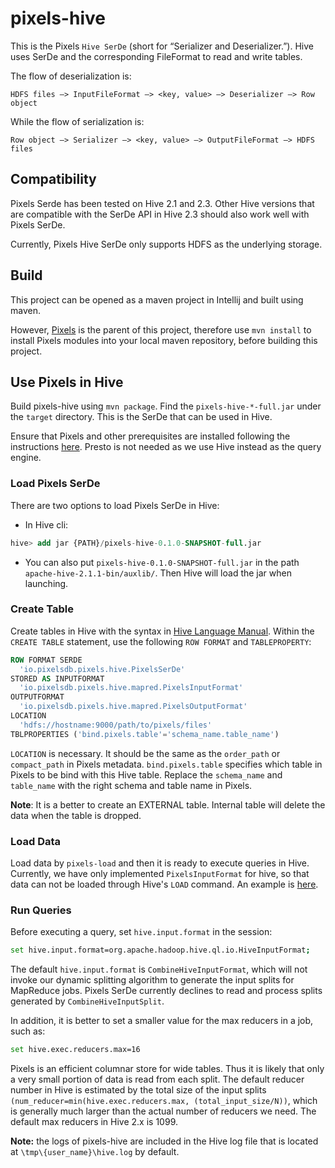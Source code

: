 # pixels-hive
This is the Pixels `Hive SerDe` (short for “Serializer and Deserializer.”).
Hive uses SerDe and the corresponding FileFormat to read and write tables.

The flow of deserialization is:
```
HDFS files –> InputFileFormat –> <key, value> –> Deserializer –> Row object
```
While the flow of serialization is:
```
Row object –> Serializer –> <key, value> –> OutputFileFormat –> HDFS files
```

## Compatibility
Pixels Serde has been tested on Hive 2.1 and 2.3. Other Hive versions that are compatible
with the SerDe API in Hive 2.3 should also work well with Pixels SerDe.

Currently, Pixels Hive SerDe only supports HDFS as the underlying storage.

## Build

This project can be opened as a maven project in Intellij and built using maven.

However, [Pixels](https://github.com/pixelsdb/pixels) is the parent of this project,
therefore use `mvn install` to install Pixels modules into your local maven repository,
before building this project.

## Use Pixels in Hive

Build pixels-hive using `mvn package`. Find the `pixels-hive-*-full.jar` under the `target` directory.
This is the SerDe that can be used in Hive.

Ensure that Pixels and other prerequisites are installed following the instructions
[here](https://github.com/pixelsdb/pixels#installation-in-aws). Presto is not needed as we use Hive
instead as the query engine.

### Load Pixels SerDe
There are two options to load Pixels SerDe in Hive:

* In Hive cli:
```sql
hive> add jar {PATH}/pixels-hive-0.1.0-SNAPSHOT-full.jar
```
* You can also put `pixels-hive-0.1.0-SNAPSHOT-full.jar` in the path `apache-hive-2.1.1-bin/auxlib/`. Then Hive will load the jar when launching.

### Create Table
Create tables in Hive with the syntax in [Hive Language Manual](https://cwiki.apache.org/confluence/display/Hive/LanguageManual+DDL#LanguageManualDDL-Create/Drop/Alter/UseDatabase).
Within the `CREATE TABLE` statement, use the following `ROW FORMAT` and `TABLEPROPERTY`:
```SQL
ROW FORMAT SERDE
  'io.pixelsdb.pixels.hive.PixelsSerDe' 
STORED AS INPUTFORMAT 
  'io.pixelsdb.pixels.hive.mapred.PixelsInputFormat' 
OUTPUTFORMAT 
  'io.pixelsdb.pixels.hive.mapred.PixelsOutputFormat'
LOCATION
  'hdfs://hostname:9000/path/to/pixels/files'
TBLPROPERTIES ('bind.pixels.table'='schema_name.table_name')
```
`LOCATION` is necessary. It should be the same as the `order_path`
or `compact_path` in Pixels metadata. `bind.pixels.table` specifies
which table in Pixels to be bind with this Hive table. Replace the `schema_name`
and `table_name` with the right schema and table name in Pixels.

**Note**: It is a better to create an EXTERNAL table. Internal table will delete the data
when the table is dropped.

### Load Data
Load data by `pixels-load` and then it is ready to execute queries in Hive.
Currently, we have only implemented `PixelsInputFormat` for hive,
so that data can not be loaded through Hive's `LOAD` command.
An example is [here](https://github.com/pixelsdb/pixels#load-data).

### Run Queries
Before executing a query, set `hive.input.format` in the session:
```sh
set hive.input.format=org.apache.hadoop.hive.ql.io.HiveInputFormat;
```
The default `hive.input.format` is `CombineHiveInputFormat`, which
will not invoke our dynamic splitting algorithm to generate the input
splits for MapReduce jobs. Pixels SerDe currently declines to read
and process splits generated by `CombineHiveInputSplit`.

In addition, it is better to set a smaller value for the max
reducers in a job, such as:
```sh
set hive.exec.reducers.max=16
```
Pixels is an efficient columnar store for wide tables.
Thus it is likely that only a very small portion of data is read from each split.
The default reducer number in Hive is estimated by the total size
of the input splits `(num_reducer=min(hive.exec.reducers.max, (total_input_size/N))`, which is generally much larger than the
actual number of reducers we need. The default max reducers in Hive
2.x is 1099.

**Note:** the logs of pixels-hive are included in the Hive log file that is located at `\tmp\{user_name}\hive.log`
 by default.